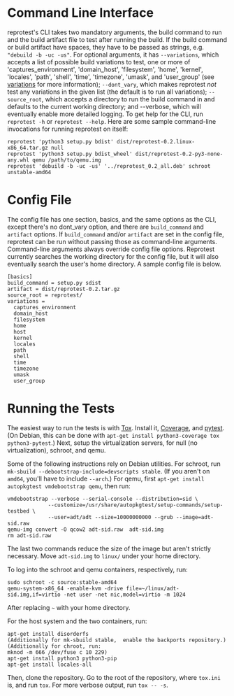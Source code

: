Command Line Interface
=====================

reprotest's CLI takes two mandatory arguments, the build command to
run and the build artifact file to test after running the build.  If
the build command or build artifact have spaces, they have to be
passed as strings, e.g. `"debuild -b -uc -us"`.  For optional
arguments, it has `--variations`, which accepts a list of possible
build variations to test, one or more of 'captures_environment',
'domain_host', 'filesystem', 'home', 'kernel', 'locales', 'path',
'shell', 'time', 'timezone', 'umask', and 'user_group' (see
[variations](https://tests.reproducible-builds.org/index_variations.html)
for more information); `--dont_vary`, which makes reprotest *not* test
any variations in the given list (the default is to run all
variations); `--source_root`, which accepts a directory to run the
build command in and defaults to the current working directory; and
--verbose, which will eventually enable more detailed logging.  To get
help for the CLI, run `reprotest -h` or `reprotest --help`.  Here are
some sample command-line invocations for running reprotest on itself:

    reprotest 'python3 setup.py bdist' dist/reprotest-0.2.linux-x86_64.tar.gz null
    reprotest 'python3 setup.py bdist_wheel' dist/reprotest-0.2-py3-none-any.whl qemu /path/to/qemu.img
    reprotest 'debuild -b -uc -us' '../reprotest_0.2_all.deb' schroot unstable-amd64


Config File
===========

The config file has one section, basics, and the same options as the
CLI, except there's no dont_vary option, and there are `build_command`
and `artifact` options.  If `build_command` and/or `artifact` are set
in the config file, reprotest can be run without passing those as
command-line arguments.  Command-line arguments always override config
file options.  Reprotest currently searches the working directory for
the config file, but it will also eventually search the user's home
directory.  A sample config file is below.

    [basics]
    build_command = setup.py sdist
    artifact = dist/reprotest-0.2.tar.gz
    source_root = reprotest/
    variations =
      captures_environment
      domain_host
      filesystem
      home
      host
      kernel
      locales
      path
      shell
      time
      timezone
      umask
      user_group



Running the Tests
=================

The easiest way to run the tests is with
[Tox](https://pypi.python.org/pypi/tox).  Install it,
[Coverage](https://pypi.python.org/pypi/coverage), and
[pytest](https://pypi.python.org/pypi/pytest).  (On Debian, this can
be done with `apt-get install python3-coverage tox python3-pytest`.)
Next, setup the virtualization servers, for null (no virtualization),
schroot, and qemu.

Some of the following instructions rely on Debian utilities.  For
schroot, run `mk-sbuild --debootstrap-include=devscripts stable`.  (If
you aren't on `amd64`, you'll have to include `--arch`.)  For qemu,
first `apt-get install autopkgtest vmdebootstrap qemu`, then run:

    vmdebootstrap --verbose --serial-console --distribution=sid \
                 --customize=/usr/share/autopkgtest/setup-commands/setup-testbed \
                 --user=adt/adt --size=10000000000 --grub --image=adt-sid.raw
    qemu-img convert -O qcow2 adt-sid.raw  adt-sid.img
    rm adt-sid.raw

The last two commands reduce the size of the image but aren't strictly
necessary.  Move `adt-sid.img` to `linux/` under your home directory.

To log into the schroot and qemu containers, respectively, run:

    sudo schroot -c source:stable-amd64
    qemu-system-x86_64 -enable-kvm -drive file=~/linux/adt-sid.img,if=virtio -net user -net nic,model=virtio -m 1024

After replacing `~` with your home directory.

For the host system and the two containers, run:

    apt-get install disorderfs
    (Additionally for mk-sbuild stable,  enable the backports repository.)
    (Additionally for chroot, run:
    mknod -m 666 /dev/fuse c 10 229)
    apt-get install python3 python3-pip
    apt-get install locales-all

Then, clone the repository.  Go to the root of the repository, where
`tox.ini` is, and run `tox`.  For more verbose output, run `tox --
-s`.
